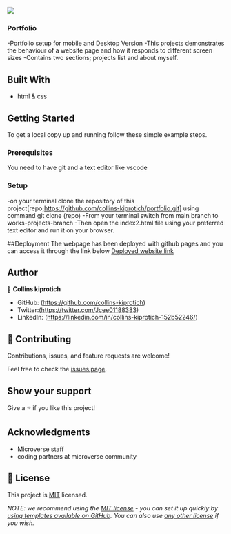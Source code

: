 ![](https://img.shields.io/badge/Microverse-blueviolet)

### Portfolio

-Portfolio setup for mobile and Desktop Version
-This projects demonstrates the behaviour of a website page and how it responds to different screen sizes 
-Contains two sections; projects list and about myself.


## Built With

- html & css

## Getting Started

To get a local copy up and running follow these simple example steps.

### Prerequisites
You need to have git and a text editor like vscode

### Setup
-on your terminal clone the repository of this project[repo;https://github.com/collins-kiprotich/portfolio.git] using command git clone (repo) 
-From your terminal switch from main branch to works-projects-branch
-Then open the  index2.html file using your preferred text editor and run it on your browser.


##Deployment
The webpage has been deployed with github pages and you can access it through the link below
[Deployed website link](https://collins-kiprotich.github.io/)


## Author

👤 **Collins kiprotich**

- GitHub: (https://github.com/collins-kiprotich)
- Twitter:(https://twitter.com/Jcee01188383)
- LinkedIn: (https://linkedin.com/in/collins-kiprotich-152b52246/)

## 🤝 Contributing

Contributions, issues, and feature requests are welcome!

Feel free to check the [issues page](../../issues/).

## Show your support

Give a ⭐️ if you like this project!

## Acknowledgments

- Microverse staff
- coding partners at microverse community

## 📝 License

This project is [MIT](./LICENSE) licensed.

_NOTE: we recommend using the [MIT license](https://choosealicense.com/licenses/mit/) - you can set it up quickly by [using templates available on GitHub](https://docs.github.com/en/communities/setting-up-your-project-for-healthy-contributions/adding-a-license-to-a-repository). You can also use [any other license](https://choosealicense.com/licenses/) if you wish._
